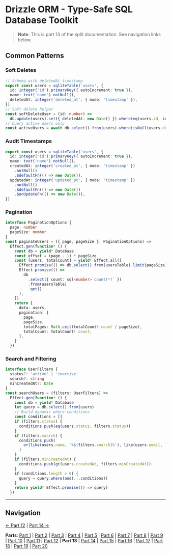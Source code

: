 # Drizzle ORM - Type-Safe SQL Database Toolkit

> **Note**: This is part 13 of the split documentation. See navigation links below.


## Common Patterns

### Soft Deletes
```typescript
// Schema with deletedAt timestamp
export const users = sqliteTable('users', {
  id: integer('id').primaryKey({ autoIncrement: true }),
  name: text('name').notNull(),
  deletedAt: integer('deleted_at', { mode: 'timestamp' }),
})
// Soft delete helper
const softDeleteUser = (id: number) =>
  db.update(users).set({ deletedAt: new Date() }).where(eq(users.id, id))
// Query active users only
const activeUsers = await db.select().from(users).where(isNull(users.deletedAt))
```

### Audit Timestamps
```typescript
export const users = sqliteTable('users', {
  id: integer('id').primaryKey({ autoIncrement: true }),
  name: text('name').notNull(),
  createdAt: integer('created_at', { mode: 'timestamp' })
    .notNull()
    .$defaultFn(() => new Date()),
  updatedAt: integer('updated_at', { mode: 'timestamp' })
    .notNull()
    .$defaultFn(() => new Date())
    .$onUpdateFn(() => new Date()),
})
```

### Pagination
```typescript
interface PaginationOptions {
  page: number
  pageSize: number
}
const paginateUsers = ({ page, pageSize }: PaginationOptions) =>
  Effect.gen(function* () {
    const db = yield* Database
    const offset = (page - 1) * pageSize
    const [users, totalCount] = yield* Effect.all([
      Effect.promise(() => db.select().from(usersTable).limit(pageSize).offset(offset)),
      Effect.promise(() =>
        db
          .select({ count: sql<number>`count(*)` })
          .from(usersTable)
          .get()
      ),
    ])
    return {
      data: users,
      pagination: {
        page,
        pageSize,
        totalPages: Math.ceil(totalCount!.count / pageSize),
        totalCount: totalCount!.count,
      },
    }
  })
```

### Search and Filtering
```typescript
interface UserFilters {
  status?: 'active' | 'inactive'
  search?: string
  minCreatedAt?: Date
}
const searchUsers = (filters: UserFilters) =>
  Effect.gen(function* () {
    const db = yield* Database
    let query = db.select().from(users)
    // Build dynamic where conditions
    const conditions = []
    if (filters.status) {
      conditions.push(eq(users.status, filters.status))
    }
    if (filters.search) {
      conditions.push(
        or(like(users.name, `%${filters.search}%`), like(users.email, `%${filters.search}%`))
      )
    }
    if (filters.minCreatedAt) {
      conditions.push(gt(users.createdAt, filters.minCreatedAt))
    }
    if (conditions.length > 0) {
      query = query.where(and(...conditions))
    }
    return yield* Effect.promise(() => query)
  })
```
---


## Navigation

[← Part 12](./12-best-practices.md) | [Part 14 →](./14-integration-with-better-auth-postgresql.md)


**Parts**: [Part 1](./01-start.md) | [Part 2](./02-overview.md) | [Part 3](./03-why-drizzle-orm-for-omnera.md) | [Part 4](./04-installation.md) | [Part 5](./05-integration-with-omnera-stack.md) | [Part 6](./06-database-setup.md) | [Part 7](./07-schema-definition.md) | [Part 8](./08-query-api.md) | [Part 9](./09-transactions.md) | [Part 10](./10-effect-integration-patterns.md) | [Part 11](./11-migrations-with-drizzle-kit.md) | [Part 12](./12-best-practices.md) | **Part 13** | [Part 14](./14-integration-with-better-auth-postgresql.md) | [Part 15](./15-performance-considerations.md) | [Part 16](./16-common-pitfalls-to-avoid.md) | [Part 17](./17-drizzle-studio.md) | [Part 18](./18-postgresql-best-practices-for-omnera.md) | [Part 19](./19-references.md) | [Part 20](./20-summary.md)